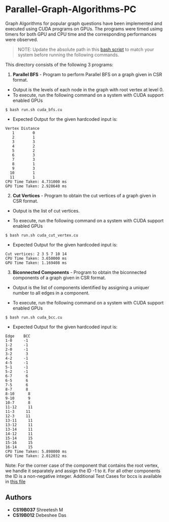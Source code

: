 # Parallel-Graph-Algorithms-PC

Graph Algorithms for popular graph questions have been implemented and executed using CUDA programs on GPUs.
The programs were timed usimg timers for both GPU and CPU time and the corresponding performances were observed.

> NOTE: Update the absolute path in this [bash script](run.sh) to match your system before running the following commands.

This directory consists of the following 3 programs:

1. **Parallel BFS** - Program to perform Parallel BFS on a graph given in CSR format.

- Output is the levels of each node in the graph with root vertex at level 0.
- To execute, run the following command on a system with CUDA support enabled GPUs

```console
$ bash run.sh cuda_bfs.cu
```

- Expected Output for the given hardcoded input is:

```
Vertex Distance
   1        0
   2        1
   3        3
   4        2
   5        2
   6        3
   7        3
   8        1
   9        3
  10        1
  11        1
CPU Time Taken: 4.731000 ms
GPU Time Taken: 2.928640 ms
```

2. **Cut Vertices** - Program to obtain the cut vertices of a graph given in CSR format.

- Output is the list of cut vertices.

* To execute, run the following command on a system with CUDA support enabled GPUs

```console
$ bash run.sh cuda_cut_vertex.cu
```

- Expected Output for the given hardcoded input is:

```
Cut vertices: 2 3 5 7 10 14
CPU Time Taken: 3.650000 ms
GPU Time Taken: 1.169408 ms
```

3. **Biconnected Components** - Program to obtain the biconnected components of a graph given in CSR format.

- Output is the list of components identified by assigning a uniquer number to all edges in a component.

- To execute, run the following command on a system with CUDA support enabled GPUs

```console
$ bash run.sh cuda_bcc.cu
```

- Expected Output for the given hardcoded input is:

```
Edge    BCC
1-0     -1
1-2     -1
2-0     -1
3-2      3
4-2     -1
4-5     -1
5-1     -1
5-2     -1
6-7      6
6-5      6
7-5      6
8-7      8
8-10      8
9-10      9
10-7      8
11-12     11
11-3     11
12-3     11
13-11     11
13-12     11
13-14     11
14-12     11
15-14     15
15-16     15
16-14     15
CPU Time Taken: 5.898000 ms
GPU Time Taken: 2.012032 ms
```

Note: For the corner case of the component that contains the root vertex, we handle it separately and assign the ID -1 to it. For all other components the ID is a non-negative integer.
Additional Test Cases for bccs is available in [this file](test_cases.txt)

## Authors

- **CS19B037** Shreetesh M
- **CS19B012** Debeshee Das
